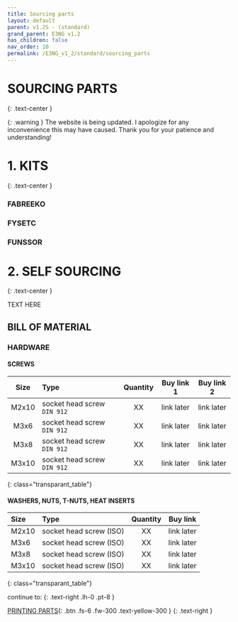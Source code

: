 ```yaml
---
title: Sourcing parts
layout: default
parent: v1.2S - (standard)
grand_parent: E3NG v1.2
has_children: false
nav_order: 10
permalink: /E3NG_v1_2/standard/sourcing_parts
---
```

# SOURCING PARTS
{: .text-center }

{: .warning }
The website is being updated. I apologize for any inconvenience this may have caused. Thank you for your patience and understanding!

# 1. KITS
{: .text-center }

### FABREEKO
### FYSETC
### FUNSSOR

# 2. SELF SOURCING
{: .text-center }

TEXT HERE

## BILL OF MATERIAL

### HARDWARE
#### SCREWS

| Size  | Type                        |    Quantity   |  Buy link 1  |   Buy link 2   |
|:-----:|:----------------------------|:-------------:|:------------:|:--------------:|
| M2x10 | socket head screw `DIN 912` |      XX       |  link later  |   link later   |
| M3x6  | socket head screw `DIN 912` |      XX       |  link later  |   link later   |
| M3x8  | socket head screw `DIN 912` |      XX       |  link later  |   link later   |
| M3x10 | socket head screw `DIN 912` |      XX       |  link later  |   link later   |
{: class="transparant_table"}

#### WASHERS, NUTS, T-NUTS, HEAT INSERTS

| Size  | Type                                 |    Quantity   |                 Buy link               |
|:------|:-------------------------------------|:-------------:|:--------------------------------------:|
| M2x10 | <nobr>socket head screw (ISO)</nobr> |      XX       |   link later                           |
| M3x6  | <nobr>socket head screw (ISO)</nobr> |      XX       |   link later                           |
| M3x8  | <nobr>socket head screw (ISO)</nobr> |      XX       |   link later                           |
| M3x10 | <nobr>socket head screw (ISO)</nobr> |      XX       |   link later                           |
{: class="transparant_table"}

continue to:
{: .text-right .lh-0 .pt-8 }

[PRINTING PARTS]{: .btn .fs-6 .fw-300 .text-yellow-300 }
{: .text-right }

[PRINTING PARTS]: https://rh3d.xyz/E3NG_v1_2/standard/printing_parts
